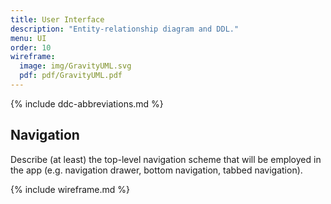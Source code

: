 ```yaml
---
title: User Interface
description: "Entity-relationship diagram and DDL."
menu: UI
order: 10
wireframe:
  image: img/GravityUML.svg
  pdf: pdf/GravityUML.pdf
---
```


{% include ddc-abbreviations.md %}

## Navigation

Describe (at least) the top-level navigation scheme that will be employed in the app (e.g. navigation drawer, bottom navigation, tabbed navigation).

{% include wireframe.md %}
